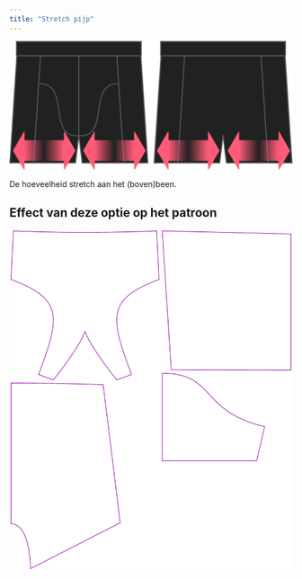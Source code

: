 ```yaml
---
title: "Stretch pijp"
---
```


![De optie voor stretch pijp bij Bruce](./legstretch.svg)

De hoeveelheid stretch aan het (boven)been.

## Effect van deze optie op het patroon

![Deze afbeelding toont het effect van deze optie door meerdere varianten die een andere waarde hebben voor deze optie te vervangen](bruce_legstretch_sample.svg "Effect van deze optie op het patroon")
